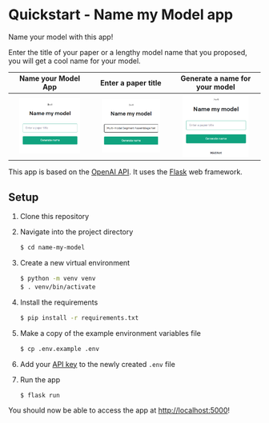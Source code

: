 # Quickstart - Name my Model app

Name your model with this app!

Enter the title of your paper or a lengthy model name that you proposed, you will get a cool name for your model.

| Name your Model App | Enter a paper title | Generate a name for your model |
| :----:  | :----:        | :----:     | 
| <div align=center> <img src=figs/p1.png width=80%/> </div> | <div align=center> <img src=figs/p2.png width=80%/> </div> | <div align=center> <img src=figs/p3.png width=80%/> </div>  |


This app is based on the [OpenAI API](https://beta.openai.com/docs/quickstart). It uses the [Flask](https://flask.palletsprojects.com/en/2.0.x/) web framework.

## Setup

1. Clone this repository

2. Navigate into the project directory

   ```bash
   $ cd name-my-model
   ```

3. Create a new virtual environment

   ```bash
   $ python -m venv venv
   $ . venv/bin/activate
   ```

4. Install the requirements

   ```bash
   $ pip install -r requirements.txt
   ```

5. Make a copy of the example environment variables file

   ```bash
   $ cp .env.example .env
   ```

6. Add your [API key](https://beta.openai.com/account/api-keys) to the newly created `.env` file

7. Run the app

   ```bash
   $ flask run
   ```

You should now be able to access the app at [http://localhost:5000](http://localhost:5000)! 